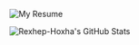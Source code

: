 ![My Resume](https://raw.githubusercontent.com/username/repo-name/main/git-image.png)



![Rexhep-Hoxha's GitHub Stats](https://github-readme-stats.vercel.app/api?username=Rexhep12&show_icons=true&theme=radical)

